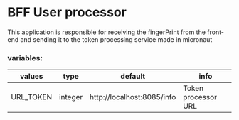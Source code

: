 # BFF User processor

This application is responsible for receiving the fingerPrint from the front-end and sending it to the token processing service made in micronaut

### variables:

| values    | type    | default                    | info                |
| --------- | ------- | -------------------------- | ------------------- |
| URL_TOKEN | integer | http://localhost:8085/info | Token processor URL |
